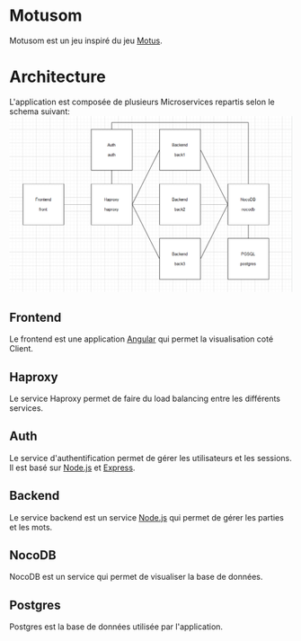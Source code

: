 # Motusom

Motusom est un jeu inspiré du jeu [Motus](https://fr.wikipedia.org/wiki/Motus_(jeu)).

# Architecture

L'application est composée de plusieurs Microservices repartis selon le schema suivant:
![Architecture](img.png)

## Frontend

Le frontend est une application [Angular](https://angular.io/) qui permet la visualisation coté Client.

## Haproxy

Le service Haproxy permet de faire du load balancing entre les différents services.


## Auth

Le service d'authentification permet de gérer les utilisateurs et les sessions. Il est basé sur [Node.js](https://nodejs.org/en/) et [Express](https://expressjs.com/).

## Backend

Le service backend est un service [Node.js](https://nodejs.org/en/) qui permet de gérer les parties et les mots.

## NocoDB

NocoDB est un service qui permet de visualiser la base de données.

## Postgres

Postgres est la base de données utilisée par l'application.


